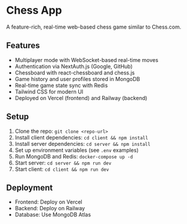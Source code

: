 # Chess App

A feature-rich, real-time web-based chess game similar to Chess.com.

## Features
- Multiplayer mode with WebSocket-based real-time moves
- Authentication via NextAuth.js (Google, GitHub)
- Chessboard with react-chessboard and chess.js
- Game history and user profiles stored in MongoDB
- Real-time game state sync with Redis
- Tailwind CSS for modern UI
- Deployed on Vercel (frontend) and Railway (backend)

## Setup
1. Clone the repo: `git clone <repo-url>`
2. Install client dependencies: `cd client && npm install`
3. Install server dependencies: `cd server && npm install`
4. Set up environment variables (see `.env` examples)
5. Run MongoDB and Redis: `docker-compose up -d`
6. Start server: `cd server && npm run dev`
7. Start client: `cd client && npm run dev`

## Deployment
- Frontend: Deploy on Vercel
- Backend: Deploy on Railway
- Database: Use MongoDB Atlas
